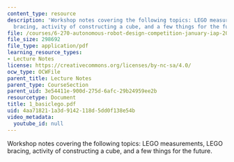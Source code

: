 ```yaml
---
content_type: resource
description: 'Workshop notes covering the following topics: LEGO measurements, LEGO
  bracing, activity of constructing a cube, and a few things for the future.'
file: /courses/6-270-autonomous-robot-design-competition-january-iap-2005/4aa718211a3d9142118d5dd0f138e54b_1_basiclego.pdf
file_size: 298692
file_type: application/pdf
learning_resource_types:
- Lecture Notes
license: https://creativecommons.org/licenses/by-nc-sa/4.0/
ocw_type: OCWFile
parent_title: Lecture Notes
parent_type: CourseSection
parent_uid: 3e54411e-900d-275d-6afc-29b24959ee2b
resourcetype: Document
title: 1_basiclego.pdf
uid: 4aa71821-1a3d-9142-118d-5dd0f138e54b
video_metadata:
  youtube_id: null
---
```

Workshop notes covering the following topics: LEGO measurements, LEGO bracing, activity of constructing a cube, and a few things for the future.